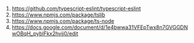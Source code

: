 1. https://github.com/typescript-eslint/typescript-eslint
2. https://www.npmjs.com/package/tslib
3. https://www.npmjs.com/package/ts-node
4. https://docs.google.com/document/d/1e4bwwa31VFEpTwx8n7GVGGDNwOBqH_pyblFkx2hvjj0/edit
